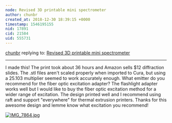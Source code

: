 ```yaml
---
node: Revised 3D printable mini spectrometer
author: chunbr
created_at: 2018-12-30 18:39:15 +0000
timestamp: 1546195155
nid: 17891
cid: 21584
uid: 555731
---
```




[chunbr](../profile/chunbr) replying to: [Revised 3D printable mini spectrometer](../notes/B-winters/12-14-2018/revised-3d-printable-mini-spectrometer)

----
I made this! The print took about 36 hours and Amazon sells $12 diffraction slides. The .stl files aren't scaled properly when imported to Cura, but using a 25.103 multiplier seemed to work accurately enough. What emitter do you recommend for the fiber optic excitation adapter? The flashlight adapter works well but I would like to buy the fiber optic excitation method for a wider range of excitation. The design printed well and I recommend using raft and support "everywhere" for thermal extrusion printers. Thanks for this awesome design and lemme know what excitation you recommend!

[![IMG_7864.jpg](/i/28556)](/i/28556)


